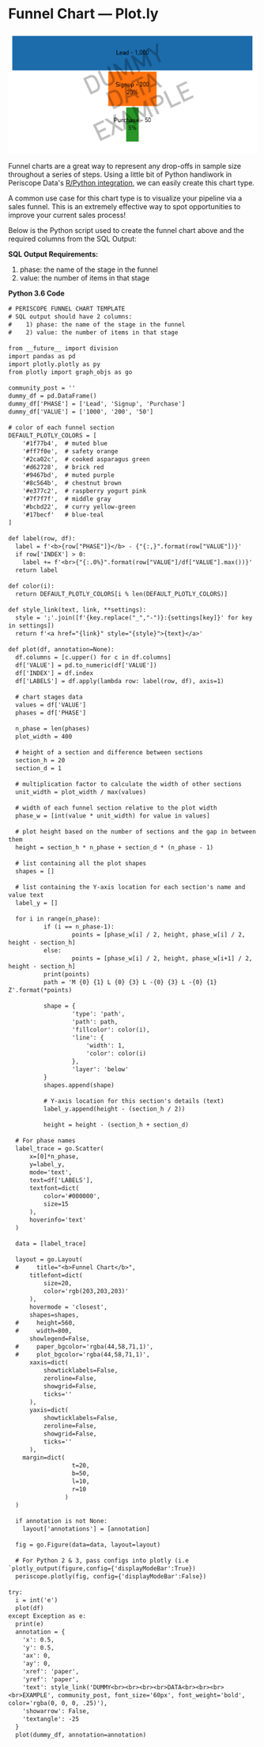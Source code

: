 # Funnel Chart — Plot.ly

![funnel](/Python/Funnel_Plotly/Images/funnel.png)

Funnel charts are a great way to represent any drop-offs in sample size throughout a series of steps. Using a little bit of Python handiwork in Periscope Data's [R/Python integration](https://doc.periscopedata.com/article/r-and-python#article-title), we can easily create this chart type.

A common use case for this chart type is to visualize your pipeline via a sales funnel. This is an extremely effective way to spot opportunities to improve your current sales process!

Below is the Python script used to create the funnel chart above and the required columns from the SQL Output:

**SQL Output Requirements:**

1. phase: the name of the stage in the funnel
2. value: the number of items in that stage

**Python 3.6 Code**

	# PERISCOPE FUNNEL CHART TEMPLATE
	# SQL output should have 2 columns:
	#    1) phase: the name of the stage in the funnel
	#    2) value: the number of items in that stage

	from __future__ import division
	import pandas as pd
	import plotly.plotly as py
	from plotly import graph_objs as go

	community_post = ''
	dummy_df = pd.DataFrame()
	dummy_df['PHASE'] = ['Lead', 'Signup', 'Purchase']
	dummy_df['VALUE'] = ['1000', '200', '50']

	# color of each funnel section
	DEFAULT_PLOTLY_COLORS = [
	    '#1f77b4',  # muted blue
	    '#ff7f0e',  # safety orange
	    '#2ca02c',  # cooked asparagus green
	    '#d62728',  # brick red
	    '#9467bd',  # muted purple
	    '#8c564b',  # chestnut brown
	    '#e377c2',  # raspberry yogurt pink
	    '#7f7f7f',  # middle gray
	    '#bcbd22',  # curry yellow-green
	    '#17becf'   # blue-teal
	]

	def label(row, df):
	  label = f'<b>{row["PHASE"]}</b> - {"{:,}".format(row["VALUE"])}'
	  if row['INDEX'] > 0:
	    label += f'<br>{"{:.0%}".format(row["VALUE"]/df["VALUE"].max())}'
	  return label

	def color(i):
	  return DEFAULT_PLOTLY_COLORS[i % len(DEFAULT_PLOTLY_COLORS)]

	def style_link(text, link, **settings):
	  style = ';'.join([f'{key.replace("_","-")}:{settings[key]}' for key in settings])
	  return f'<a href="{link}" style="{style}">{text}</a>'

	def plot(df, annotation=None):
	  df.columns = [c.upper() for c in df.columns]
	  df['VALUE'] = pd.to_numeric(df['VALUE'])
	  df['INDEX'] = df.index
	  df['LABELS'] = df.apply(lambda row: label(row, df), axis=1)

	  # chart stages data
	  values = df['VALUE']
	  phases = df['PHASE']

	  n_phase = len(phases)
	  plot_width = 400

	  # height of a section and difference between sections
	  section_h = 20
	  section_d = 1

	  # multiplication factor to calculate the width of other sections
	  unit_width = plot_width / max(values)

	  # width of each funnel section relative to the plot width
	  phase_w = [int(value * unit_width) for value in values]

	  # plot height based on the number of sections and the gap in between them
	  height = section_h * n_phase + section_d * (n_phase - 1)

	  # list containing all the plot shapes
	  shapes = []

	  # list containing the Y-axis location for each section's name and value text
	  label_y = []

	  for i in range(n_phase):
	          if (i == n_phase-1):
	                  points = [phase_w[i] / 2, height, phase_w[i] / 2, height - section_h]
	          else:
	                  points = [phase_w[i] / 2, height, phase_w[i+1] / 2, height - section_h]
	          print(points)
	          path = 'M {0} {1} L {0} {3} L -{0} {3} L -{0} {1} Z'.format(*points)

	          shape = {
	                  'type': 'path',
	                  'path': path,
	                  'fillcolor': color(i),
	                  'line': {
	                      'width': 1,
	                      'color': color(i)
	                  },
	                  'layer': 'below'
	          }
	          shapes.append(shape)

	          # Y-axis location for this section's details (text)
	          label_y.append(height - (section_h / 2))

	          height = height - (section_h + section_d)

	  # For phase names
	  label_trace = go.Scatter(
	      x=[0]*n_phase,
	      y=label_y,
	      mode='text',
	      text=df['LABELS'],
	      textfont=dict(
	          color='#000000',
	          size=15
	      ),
	      hoverinfo='text'
	  )

	  data = [label_trace]

	  layout = go.Layout(
	  #     title="<b>Funnel Chart</b>",
	      titlefont=dict(
	          size=20,
	          color='rgb(203,203,203)'
	      ),
	      hovermode = 'closest',
	      shapes=shapes,
	  #     height=560,
	  #     width=800,
	      showlegend=False,
	  #     paper_bgcolor='rgba(44,58,71,1)',
	  #     plot_bgcolor='rgba(44,58,71,1)',
	      xaxis=dict(
	          showticklabels=False,
	          zeroline=False,
	          showgrid=False,
	          ticks=''
	      ),
	      yaxis=dict(
	          showticklabels=False,
	          zeroline=False,
	          showgrid=False,
	          ticks=''
	      ),
	    margin=dict(
	                  t=20,
	                  b=50,
	                  l=10,
	                  r=10
	                )
	  )

	  if annotation is not None:
	    layout['annotations'] = [annotation]

	  fig = go.Figure(data=data, layout=layout)

	  # For Python 2 & 3, pass configs into plotly (i.e `plotly_output(figure,config={'displayModeBar':True})
	  periscope.plotly(fig, config={'displayModeBar':False})

	try:
	  i = int('e')
	  plot(df)
	except Exception as e:
	  print(e)
	  annotation = {
	    'x': 0.5,
	    'y': 0.5,
	    'ax': 0,
	    'ay': 0,
	    'xref': 'paper',
	    'yref': 'paper',
	    'text': style_link('DUMMY<br><br><br><br>DATA<br><br><br><br>EXAMPLE', community_post, font_size='60px', font_weight='bold', color='rgba(0, 0, 0, .25)'),
	    'showarrow': False,
	    'textangle': -25
	  }
	  plot(dummy_df, annotation=annotation)